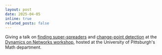```yaml
---
layout: post
date: 2025-04-05
inline: true
related_posts: false
---
```

Giving a talk on [finding super-spreaders](https://proceedings.mlr.press/v247/mossel24a) and [change-point detection](https://arxiv.org/abs/2501.08392) at the [Dynamics on Networks workshop](https://www.mathematics.pitt.edu/events/dynamics-networks), hosted at the University of Pittsburgh's Math department.
